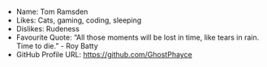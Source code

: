 - Name: Tom Ramsden
- Likes: Cats, gaming, coding, sleeping
- Dislikes: Rudeness
- Favourite Quote: “All those moments will be lost in time, like tears in rain. Time to die.” - Roy Batty
- GitHub Profile URL: https://github.com/GhostPhayce
